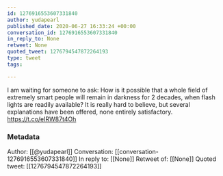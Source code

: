 ```yaml
---
id: 1276916553607331840
author: yudapearl
published_date: 2020-06-27 16:33:24 +00:00
conversation_id: 1276916553607331840
in_reply_to: None
retweet: None
quoted_tweet: 1276794547872264193
type: tweet
tags:

---
```


I am waiting for someone to ask: How is it possible that a whole field of extremely smart people will remain in darkness for 2 decades, when flash lights are readily available? It is really hard to believe, but several explanations have been offered, none entirely satisfactory. https://t.co/eIRW87t4Oh

### Metadata

Author: [[@yudapearl]]
Conversation: [[conversation-1276916553607331840]]
In reply to: [[None]]
Retweet of: [[None]]
Quoted tweet: [[1276794547872264193]]
